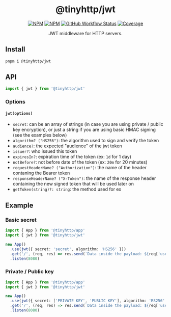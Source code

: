 <div align="center">

# @tinyhttp/jwt

[![NPM][npm-badge]][npm-url] [![NPM][dl-badge]][npm-url] [![GitHub Workflow Status][actions-img]][github-actions] [![Coverage][cov-img]][cov-url]

JWT middleware for HTTP servers.

</div>

## Install

```sh
pnpm i @tinyhttp/jwt
```

## API

```ts
import { jwt } from '@tinyhttp/jwt'
```

### Options

#### `jwt(options)`

- `secret`: can be an array of strings (in case you are using private / public key encryption), or just a string if you are using basic HMAC signing (see the examples below)
- `algorithm? ("HS256")`: the algorithm used to sign and verify the token
- `audience?`: the expected "audience" of the jwt token
- `issuer?`: who issued this token
- `expiresIn?`: expiration time of the token (ex: `1d` for 1 day)
- `notBefore?`: not before date of the token (ex: `20m` for 20 minutes)
- `requestHeaderName? ("Authorization")`: the name of the header contaning the Bearer token
- `responseHeaderName? ("X-Token")`: the name of the response header containing the new signed token that will be used later on
- `getToken(string)?: string`: the method used for ex

## Example

### Basic secret

```ts
import { App } from '@tinyhttp/app'
import { jwt } from '@tinyhttp/jwt'

new App()
  .use(jwt({ secret: 'secret', algorithm: 'HS256' }))
  .get('/', (req, res) => res.send(`Data inside the payload: ${req['user']}`))
  .listen(8080)
```

### Private / Public key

```ts
import { App } from '@tinyhttp/app'
import { jwt } from '@tinyhttp/jwt'

new App()
  .use(jwt({ secret: ['PRIVATE KEY', 'PUBLIC KEY'], algorithm: 'RS256' }))
  .get('/', (req, res) => res.send(`Data inside the payload: ${req['user']}`))
  .listen(8080)
```

[npm-badge]: https://img.shields.io/npm/v/@tinyhttp/jwt?style=for-the-badge&color=hotpink&label=&logo=npm
[npm-url]: https://npmjs.com/package/@tinyhttp/jwt
[dl-badge]: https://img.shields.io/npm/dt/@tinyhttp/jwt?style=for-the-badge&color=hotpink
[actions-img]: https://img.shields.io/github/workflow/status/tinyhttp/jwt/CI?style=for-the-badge&logo=github&label=&color=hotpink
[github-actions]: https://github.com/tinyhttp/jwt/actions
[cov-img]: https://img.shields.io/coveralls/github/tinyhttp/jwt?style=for-the-badge&color=hotpink&a
[cov-url]: https://coveralls.io/github/tinyhttp/jwt
